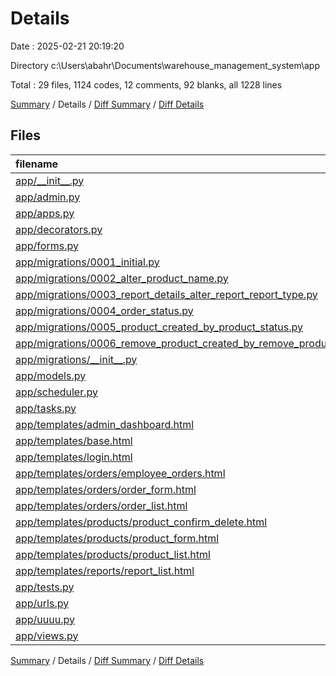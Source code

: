 # Details

Date : 2025-02-21 20:19:20

Directory c:\\Users\\abahr\\Documents\\warehouse_management_system\\app

Total : 29 files,  1124 codes, 12 comments, 92 blanks, all 1228 lines

[Summary](results.md) / Details / [Diff Summary](diff.md) / [Diff Details](diff-details.md)

## Files
| filename | language | code | comment | blank | total |
| :--- | :--- | ---: | ---: | ---: | ---: |
| [app/\_\_init\_\_.py](/app/__init__.py) | Python | 0 | 0 | 1 | 1 |
| [app/admin.py](/app/admin.py) | Python | 15 | 0 | 3 | 18 |
| [app/apps.py](/app/apps.py) | Python | 10 | 0 | 3 | 13 |
| [app/decorators.py](/app/decorators.py) | Python | 9 | 0 | 1 | 10 |
| [app/forms.py](/app/forms.py) | Python | 10 | 0 | 2 | 12 |
| [app/migrations/0001\_initial.py](/app/migrations/0001_initial.py) | Python | 68 | 1 | 7 | 76 |
| [app/migrations/0002\_alter\_product\_name.py](/app/migrations/0002_alter_product_name.py) | Python | 12 | 1 | 6 | 19 |
| [app/migrations/0003\_report\_details\_alter\_report\_report\_type.py](/app/migrations/0003_report_details_alter_report_report_type.py) | Python | 17 | 1 | 6 | 24 |
| [app/migrations/0004\_order\_status.py](/app/migrations/0004_order_status.py) | Python | 12 | 1 | 6 | 19 |
| [app/migrations/0005\_product\_created\_by\_product\_status.py](/app/migrations/0005_product_created_by_product_status.py) | Python | 19 | 1 | 6 | 26 |
| [app/migrations/0006\_remove\_product\_created\_by\_remove\_product\_status.py](/app/migrations/0006_remove_product_created_by_remove_product_status.py) | Python | 15 | 1 | 6 | 22 |
| [app/migrations/\_\_init\_\_.py](/app/migrations/__init__.py) | Python | 0 | 0 | 1 | 1 |
| [app/models.py](/app/models.py) | Python | 68 | 0 | 7 | 75 |
| [app/scheduler.py](/app/scheduler.py) | Python | 8 | 1 | 2 | 11 |
| [app/tasks.py](/app/tasks.py) | Python | 19 | 0 | 6 | 25 |
| [app/templates/admin\_dashboard.html](/app/templates/admin_dashboard.html) | HTML | 0 | 0 | 1 | 1 |
| [app/templates/base.html](/app/templates/base.html) | HTML | 77 | 0 | 0 | 77 |
| [app/templates/login.html](/app/templates/login.html) | HTML | 65 | 0 | 0 | 65 |
| [app/templates/orders/employee\_orders.html](/app/templates/orders/employee_orders.html) | HTML | 82 | 0 | 0 | 82 |
| [app/templates/orders/order\_form.html](/app/templates/orders/order_form.html) | HTML | 51 | 0 | 0 | 51 |
| [app/templates/orders/order\_list.html](/app/templates/orders/order_list.html) | HTML | 91 | 0 | 0 | 91 |
| [app/templates/products/product\_confirm\_delete.html](/app/templates/products/product_confirm_delete.html) | HTML | 19 | 0 | 1 | 20 |
| [app/templates/products/product\_form.html](/app/templates/products/product_form.html) | HTML | 41 | 0 | 0 | 41 |
| [app/templates/products/product\_list.html](/app/templates/products/product_list.html) | HTML | 106 | 0 | 0 | 106 |
| [app/templates/reports/report\_list.html](/app/templates/reports/report_list.html) | HTML | 30 | 0 | 0 | 30 |
| [app/tests.py](/app/tests.py) | Python | 27 | 0 | 7 | 34 |
| [app/urls.py](/app/urls.py) | Python | 23 | 0 | 1 | 24 |
| [app/uuuu.py](/app/uuuu.py) | Python | 0 | 0 | 1 | 1 |
| [app/views.py](/app/views.py) | Python | 230 | 5 | 18 | 253 |

[Summary](results.md) / Details / [Diff Summary](diff.md) / [Diff Details](diff-details.md)